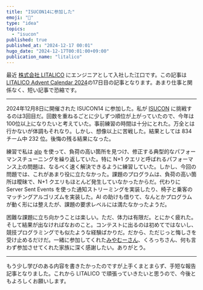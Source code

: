 ```yaml
---
title: "ISUCON14に参加した"
emoji: "📘"
type: "idea"
topics:
  - "isucon"
published: true
published_at: "2024-12-17 00:01"
hugo_date: "2024-12-17T00:01:00+09:00"
publication_name: "litalico"
---
```


最近 [株式会社 LITALICO](https://litalico.co.jp/) にエンジニアとして入社した江口です。この記事は[LITALICO Advent Calendar 2024](https://qiita.com/advent-calendar/2024/litalico)の17日目の記事となります。あまり仕事と関係なく、短い記事で恐縮です。

---

2024年12月8日に開催された ISUCON14 に参加した。私が [ISUCON](https://isucon.net/) に挑戦するのは3回目だ。回数を重ねるごとに少しずつ順位が上がっていたので、今年は100位以上になりたいと考えていた。事前練習の時間は十分にとれた。万全とは行かないが体調もそれなり。しかし、想像以上に苦戦した。結果としては 834 チーム中 232 位。後悔の残る結果になった。

練習で私は [alp](https://github.com/tkuchiki/alp/tree/main) を使って、負荷の高い箇所を見つけ、修正する典型的なパフォーマンスチューニングを繰り返していた。特に N+1 クエリと呼ばれるパフォーマンス上の問題は、なるべく速く解決できるように練習していた。しかし、今回の問題では、これがあまり役に立たなかった。課題のプログラムは、負荷の高い箇所は曖昧で、N+1 クエリもほとんど発生していなかったからだ。代わりに Server Sent Events を使った通知ストリーミングを実装したり、椅子と乗客のマッチングアルゴリズムを実装した。AI の助けも借りて、なんとかプログラムが動く形には整えたが、課題の要求レベルには満たなかったようだ。

困難な課題に立ち向かうことは楽しい。ただ、体力は有限だ。とにかく疲れた。そして結果が出なければなおのこと。コンテストに出るのは初めてではないし、競技プログラミングでも似たような経験ばかりだ。だから、ただじっと悔しさを受け止めるだけだ。一緒に参加してくれた[みやむーさん](https://x.com/KoyoMiyamura)、くろっちさん、何も言わず参加させてくれた家族に深く感謝したい。ありがとう。

---

もう少し学びのある内容を書きたかったのですが上手くまとまらず、手短な報告記事となりました。これから LITALICO で頑張っていきたいと思うので、今後ともよろしくお願いします。
